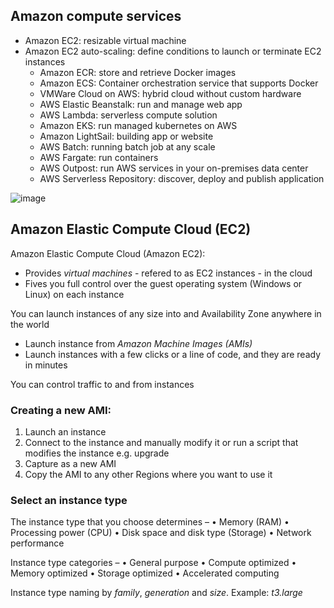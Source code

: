 ## Amazon compute services

- Amazon EC2:
        resizable virtual machine
 - Amazon EC2 auto-scaling:
        define conditions to launch or terminate EC2 instances
   - Amazon ECR:
        store and retrieve Docker images
   - Amazon ECS:
        Container orchestration service that supports Docker
   - VMWare Cloud on AWS:
        hybrid cloud without custom hardware
   - AWS Elastic Beanstalk:
        run and manage web app
   - AWS Lambda:
        serverless compute solution
   - Amazon EKS:
        run managed kubernetes on AWS
   - Amazon LightSail:
        building app or website
   - AWS Batch:
        running batch job at any scale
   - AWS Fargate:
        run containers
   - AWS Outpost:
        run AWS services in your on-premises data center
   - AWS Serverless Repository:
        discover, deploy and publish application


![image](https://user-images.githubusercontent.com/109908559/215708777-ad2b6152-21be-4473-abf7-914f91822600.png)

## Amazon Elastic Compute Cloud (EC2)

Amazon Elastic Compute Cloud (Amazon EC2):
- Provides *virtual machines* - refered to as EC2 instances - in the cloud
- Fives you full control over the guest operating system (Windows or Linux) on each instance

You can launch instances of any size into and Availability Zone anywhere in the world
- Launch instance from *Amazon Machine Images (AMIs)*
- Launch instances with a few clicks or a line of code, and they are ready in minutes

You can control traffic to and from instances

### Creating a new AMI:

1. Launch an instance
2. Connect to the instance and manually modify it or run a script that modifies the instance e.g. upgrade
3. Capture as a new AMI
4. Copy the AMI to any other Regions where you want to use it

### Select an instance type

The instance type that you choose determines –
• Memory (RAM)
• Processing power (CPU)
• Disk space and disk type (Storage)
• Network performance

Instance type categories –
• General purpose
• Compute optimized
• Memory optimized
• Storage optimized
• Accelerated computing

Instance type naming by *family*, *generation* and *size*. Example: *t3.large*
